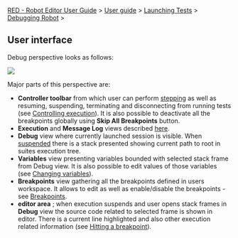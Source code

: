 [RED - Robot Editor User Guide](..\\..\\..\\) > [User
guide](..\\..\\user_guide.md) > [Launching Tests](..\\..\\launching.md) >
[Debugging Robot](..\\debug.md) >

## User interface

Debug perspective looks as follows:

![](images/debug_perspective.png)

Major parts of this perspective are:

  * **Controller toolbar** from which user can perform [stepping](hitting_a_breakpoint.md) as well as resuming, suspending, terminating and disconnecting from running tests (see [Controlling execution](../exec_control.md)). It is also possible to deactivate all the breakpoints globally using **Skip All Breakpoints** button. 
  * **Execution** and **Message Log** views described [here](../ui_elements.md). 
  * **Debug** view where currently launched session is visible. When [suspended](hitting_a_breakpoint.md) there is a stack presented showing current path to root in suites execution tree. 
  * **Variables** view presenting variables bounded with selected stack frame from Debug view. It is also possible to edit values of those variables (see [Changing variables](hitting_a_breakpoint.md)). 
  * **Breakpoints** view gathering all the breakpoints defined in users workspace. It allows to edit as well as enable/disable the breakpoints - see [Breakpoints](breakpoints.md). 
  * **editor area** ; when execution suspends and user opens stack frames in **Debug** view the source code related to selected frame is shown in editor. There is a current line highlighted and also other execution related information (see [Hitting a breakpoint](hitting_a_breakpoint.md)). 

  

